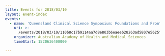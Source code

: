 ```yaml
---
title: Events for 2018/03/10
layout: event-index
events:
  - name: 'Queensland Clinical Science Symposium: Foundations and Frontiers'
    uri: >-
      /events/2018/03/10/110b8c17b9114aa7d8e803b6eaeeb28263ad5807e5625f4432d2109cda5e949b
    organizer: Australian Academy of Health and Medical Sciences
    timeStart: 1520636400000

---
```

